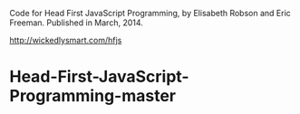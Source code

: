 Code for Head First JavaScript Programming, by Elisabeth Robson and Eric Freeman.
Published in March, 2014.

http://wickedlysmart.com/hfjs


# Head-First-JavaScript-Programming-master
